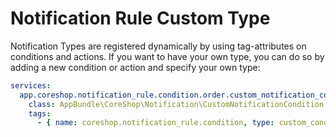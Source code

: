 # Notification Rule Custom Type

Notification Types are registered dynamically by using tag-attributes on conditions and actions. If you want to have
your own
type, you can do so by adding a new condition or action and specify your own type:

```yaml
services:
  app.coreshop.notification_rule.condition.order.custom_notification_condition:
    class: AppBundle\CoreShop\Notification\CustomNotificationCondition
    tags:
      - { name: coreshop.notification_rule.condition, type: custom_condition, notification-type: custom, form-type: AppBundle\Form\Type\CoreShop\CustomConditionType }

```
